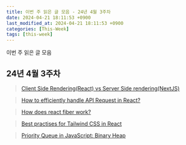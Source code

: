 ```yaml
---
title: 이번 주 읽은 글 모음 - 24년 4월 3주차
date: 2024-04-21 18:11:53 +0900
last_modified_at: 2024-04-21 18:11:53 +0900
categories: [This-Week]
tags: [this-week]
---
```


이번 주 읽은 글 모음

## 24년 4월 3주차

> [Client Side Rendering(React) vs Server Side rendering(NextJS)](https://levelup.gitconnected.com/client-side-rendering-react-vs-server-side-rendering-nextjs-03c4b81c25ab)

> [How to efficiently handle API Request in React?](https://medium.com/@rohan.fulzele/how-to-efficiently-handle-api-request-in-react-be44840f9b9c)

> [How does react fiber work?](https://medium.com/@bhairabpatra.iitd/how-does-react-fiber-work-a3f86ee75d4a)

> [Best practises for Tailwind CSS in React](https://medium.com/@imanshurathore/best-practises-for-tailwind-css-in-react-ae2f5e083980)

> [Priority Queue in JavaScript: Binary Heap](https://medium.com/@adityakashyap_36551/priority-queue-in-javascript-binary-heap-076d0d38703f)
